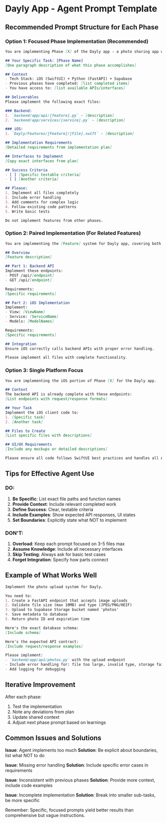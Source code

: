 # Dayly App - Agent Prompt Template

## Recommended Prompt Structure for Each Phase

### Option 1: Focused Phase Implementation (Recommended)

```markdown
You are implementing Phase [X] of the Dayly app - a photo sharing app where users share one photo per day with small groups.

## Your Specific Task: [Phase Name]
[One paragraph description of what this phase accomplishes]

## Context
- Tech Stack: iOS (SwiftUI) + Python (FastAPI) + Supabase
- Previous phases have completed: [list completed items]
- You have access to: [list available APIs/interfaces]

## Deliverables
Please implement the following exact files:

### Backend:
1. `backend/app/api/[feature].py` - [description]
2. `backend/app/services/[service].py` - [description]

### iOS:
1. `Dayly/Features/[Feature]/[File].swift` - [description]

## Implementation Requirements
[Detailed requirements from implementation plan]

## Interfaces to Implement
[Copy exact interfaces from plan]

## Success Criteria
- [ ] [Specific testable criteria]
- [ ] [Another criteria]

## Please:
1. Implement all files completely
2. Include error handling
3. Add comments for complex logic
4. Follow existing code patterns
5. Write basic tests

Do not implement features from other phases.
```

### Option 2: Paired Implementation (For Related Features)

```markdown
You are implementing the [Feature] system for Dayly app, covering both iOS and backend.

## Overview
[Feature description]

## Part 1: Backend API
Implement these endpoints:
- POST /api/[endpoint]
- GET /api/[endpoint]

Requirements:
[Specific requirements]

## Part 2: iOS Implementation  
Implement:
- View: [ViewName]
- Service: [ServiceName]
- Models: [ModelNames]

Requirements:
[Specific requirements]

## Integration
Ensure iOS correctly calls backend APIs with proper error handling.

Please implement all files with complete functionality.
```

### Option 3: Single Platform Focus

```markdown
You are implementing the iOS portion of Phase [X] for the Dayly app.

## Context
The backend API is already complete with these endpoints:
[List endpoints with request/response formats]

## Your Task
Implement the iOS client code to:
1. [Specific task]
2. [Another task]

## Files to Create
[List specific files with descriptions]

## UI/UX Requirements
[Include any mockups or detailed descriptions]

Please ensure all code follows SwiftUI best practices and handles all API error cases.
```

## Tips for Effective Agent Use

### DO:
1. **Be Specific**: List exact file paths and function names
2. **Provide Context**: Include relevant completed work
3. **Define Success**: Clear, testable criteria
4. **Include Examples**: Show expected API responses, UI states
5. **Set Boundaries**: Explicitly state what NOT to implement

### DON'T:
1. **Overload**: Keep each prompt focused on 3-5 files max
2. **Assume Knowledge**: Include all necessary interfaces
3. **Skip Testing**: Always ask for basic test cases
4. **Forget Integration**: Specify how parts connect

## Example of What Works Well

```markdown
Implement the photo upload system for Dayly. 

You need to:
1. Create a FastAPI endpoint that accepts image uploads
2. Validate file size (max 10MB) and type (JPEG/PNG/HEIF)
3. Upload to Supabase Storage bucket named 'photos'
4. Save metadata to database
5. Return photo ID and expiration time

Here's the exact database schema:
[Include schema]

Here's the expected API contract:
[Include request/response examples]

Please implement:
- `backend/app/api/photos.py` with the upload endpoint
- Include error handling for: file too large, invalid type, storage failure
- Add logging for debugging
```

## Iterative Improvement

After each phase:
1. Test the implementation
2. Note any deviations from plan
3. Update shared context
4. Adjust next phase prompt based on learnings

## Common Issues and Solutions

**Issue**: Agent implements too much
**Solution**: Be explicit about boundaries, list what NOT to do

**Issue**: Missing error handling
**Solution**: Include specific error cases in requirements

**Issue**: Inconsistent with previous phases
**Solution**: Provide more context, include code examples

**Issue**: Incomplete implementation
**Solution**: Break into smaller sub-tasks, be more specific

Remember: Specific, focused prompts yield better results than comprehensive but vague instructions.
